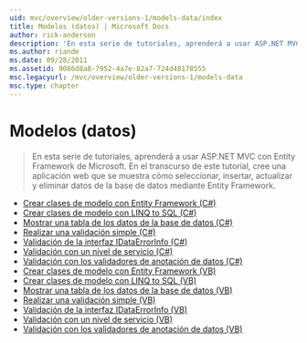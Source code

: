 ```yaml
---
uid: mvc/overview/older-versions-1/models-data/index
title: Modelos (datos) | Microsoft Docs
author: rick-anderson
description: 'En esta serie de tutoriales, aprenderá a usar ASP.NET MVC con Entity Framework de Microsoft. En el transcurso de este tutorial, cree una aplicación web...'
ms.author: riande
ms.date: 09/28/2011
ms.assetid: 9086d8a8-7952-4a7e-82a7-724d48178555
msc.legacyurl: /mvc/overview/older-versions-1/models-data
msc.type: chapter
---
```

<a name="models-data"></a>Modelos (datos)
====================
> En esta serie de tutoriales, aprenderá a usar ASP.NET MVC con Entity Framework de Microsoft. En el transcurso de este tutorial, cree una aplicación web que se muestra cómo seleccionar, insertar, actualizar y eliminar datos de la base de datos mediante Entity Framework.


- [Crear clases de modelo con Entity Framework (C#)](creating-model-classes-with-the-entity-framework-cs.md)
- [Crear clases de modelo con LINQ to SQL (C#)](creating-model-classes-with-linq-to-sql-cs.md)
- [Mostrar una tabla de los datos de la base de datos (C#)](displaying-a-table-of-database-data-cs.md)
- [Realizar una validación simple (C#)](performing-simple-validation-cs.md)
- [Validación de la interfaz IDataErrorInfo (C#)](validating-with-the-idataerrorinfo-interface-cs.md)
- [Validación con un nivel de servicio (C#)](validating-with-a-service-layer-cs.md)
- [Validación con los validadores de anotación de datos (C#)](validation-with-the-data-annotation-validators-cs.md)
- [Crear clases de modelo con Entity Framework (VB)](creating-model-classes-with-the-entity-framework-vb.md)
- [Crear clases de modelo con LINQ to SQL (VB)](creating-model-classes-with-linq-to-sql-vb.md)
- [Mostrar una tabla de los datos de la base de datos (VB)](displaying-a-table-of-database-data-vb.md)
- [Realizar una validación simple (VB)](performing-simple-validation-vb.md)
- [Validación de la interfaz IDataErrorInfo (VB)](validating-with-the-idataerrorinfo-interface-vb.md)
- [Validación con un nivel de servicio (VB)](validating-with-a-service-layer-vb.md)
- [Validación con los validadores de anotación de datos (VB)](validation-with-the-data-annotation-validators-vb.md)
